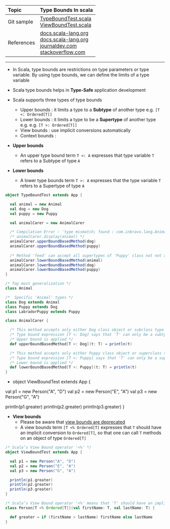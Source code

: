 | Topic | Type Bounds In scala |
| :--- | :--- |
| Git sample | [TypeBoundTest.scala](https://github.com/inbravo/scala-src/blob/master/src/main/scala/com/inbravo/lang/TypeBoundTest.scala) <br/> [ViewBoundTest.scala](https://github.com/inbravo/scala-src/blob/master/src/main/scala/com/inbravo/lang/ViewBoundTest.scala) |
| References | [docs.scala-lang.org](http://docs.scala-lang.org/tutorials/tour/upper-type-bounds.html) <br/> [docs.scala-lang.org](http://docs.scala-lang.org/tutorials/tour/lower-type-bounds.html) <br/> [journaldev.com](http://www.journaldev.com/9609/scala-typebounds-upper-lower-and-view-bounds) <br/> [stackoverflow.com](https://stackoverflow.com/questions/4465948/what-are-scala-context-and-view-bounds) |

---

*	In Scala, type bounds are restrictions on type parameters or type variable. By using type bounds, we can define the limits of a type variable

*	Scala type bounds helps in **Type-Safe** application development

*	Scala supports three types of type bounds
	*	Upper bounds :	it limits a type to a **Subtype** of another type e.g. `[T <: Ordered[T]]`
	*	Lower bounds : it limits a type to be a **Supertype** of another type e.g. e.g. `[T >: Ordered[T]]`
	*	View bounds	: use implicit conversions automatically
	*	Context bounds	:	
	
*	**Upper bounds** 
	*	 An upper type bound term `T <: A` expresses that type variable `T` refers to a Subtype of type `A` 

*	**Lower bounds** 	
	*	A lower type bounds term `T >: A` expresses that the type variable `T` refers to a Supertype of type `A`
	
```scala
object TypeBoundTest extends App {

  val animal = new Animal
  val dog = new Dog
  val puppy = new Puppy

  val animalCarer = new AnimalCarer

  /* Compilation Error : 'type mismatch; found : com.inbravo.lang.Animal required: T' */
  /* animalCarer.display(animal) */
  animalCarer.upperBoundBasedMethod(dog)
  animalCarer.upperBoundBasedMethod(puppy)
  
  /* Method 'feed' can accept all supertypes of 'Puppy' class not not any subtypes of 'Puppy' class */
  animalCarer.lowerBoundBasedMethod(animal)
  animalCarer.lowerBoundBasedMethod(dog)
  animalCarer.lowerBoundBasedMethod(puppy)
}

/* Top most generalization */
class Animal

/*  Specific 'Animal' types */
class Dog extends Animal
class Puppy extends Dog
class LabradorPuppy extends Puppy

class AnimalCarer {

  /* This method accepts only either Dog class object or subclass type (i.e. Puppy) of Dog Class */
  /* Type bound expression [T <: Dog] says that 'T' can only be a subtype of 'Dog' */
  /* Upper bound is applied */
  def upperBoundBasedMethod[T <: Dog](t: T) = println(t)

  /* This method accepts only either Puppy class object or superclass type (i.e. LabradorPuppy) of Puppy Class */
  /* Type bound expression [T >: Puppy] says that 'T' can only be a supertype of 'Puppy' */
  /* Lower bound is applied */
  def lowerBoundBasedMethod[T >: Puppy](t: T) = println(t)
}
```

*	object ViewBoundTest extends App {

  val p1 = new Person("A", "D")
  val p2 = new Person("E", "A")
  val p3 = new Person("G", "A")

  println(p1.greater)
  println(p2.greater)
  println(p3.greater)
}

*	**View bounds** 	
	*	Please be aware that [view bounds are deprecated](https://github.com/scala/scala/pull/2909)
	*	A view bounds term `[T <% Ordered[T]` expresses that `T` should have an implicit conversion to `Ordered[T]`, so that one can call `T` methods on an object of type `Ordered[T]` 

```scala
/* Scala’s View Bound operator '<%' */
object ViewBoundTest extends App {

  val p1 = new Person("A", "D")
  val p2 = new Person("E", "A")
  val p3 = new Person("G", "A")

  println(p1.greater)
  println(p2.greater)
  println(p3.greater)
}

/* Scala’s View Bound operator '<%' means that 'T' should have an implicit conversion to 'Ordered[T]' available */
class Person[T <% Ordered[T]](val firstName: T, val lastName: T) {

  def greater = if (firstName > lastName) firstName else lastName
}
```